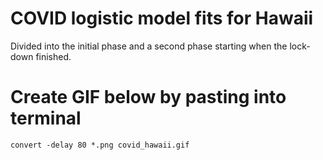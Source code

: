 # COVID logistic model fits for Hawaii

Divided into the initial phase and a second phase starting when the lock-down finished. 

# Create GIF below by pasting into terminal

`convert -delay 80 *.png covid_hawaii.gif`